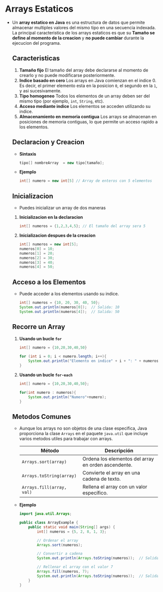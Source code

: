 # Arrays Estaticos

* Un **array estatico en Java** es una estructura de datos que permite almacenar multiples valores del mismo tipo en una secuencia indexada. La principal caracteristica de los arrays estaticos es que su **Tamaño se define al momento de la creacion** y **no puede cambiar** durante la ejecucion del programa.

    ## Caracteristicas
    
    1. **Tamaño fijo** El tamaño del array debe declararse al momento de crearlo y no puede modificarse posteriormente.
    2. **Indice basado en cero** Los arrays en Java comienzan en el indice 0. Es decir, el primer elemento esta en la posicion `0`, el segundo en la `1`, y asi sucesivamente.
    3. **Tipo homogeneo** Todos los elementos de un array deben ser del mismo tipo (por ejemplo, `int`, `String`, etc).
    4. **Acceso mediante indice** Los elementos se acceden utilizando su indice.
    5. **Almacenamiento en memoria contigua** Los arrays se almacenan en posiciones de memoria contiguas, lo que permite un acceso rapido a los elementos.
    

    ## Declaracion y Creacion
    
    * **Sintaxis**
    
        ```java
        tipo[] nombreArray  = new tipo[tamaño]; 
        ```
    * **Ejemplo**

        ```java
        int[] numero = new int[5] // Array de enteros con 5 elementos
        ```

    ## Inicializacion
    
    * Puedes inicializar un array de dos maneras
    
    1. **Inicializacion en la declaracion**
    
        ```java
        int[] numeros = {1,2,3,4,5}; // El tamaño del array sera 5
        ```
    2. **Inicializacion despues de la creacion**
    
        ```java
        int[] numeros = new int[5];
        numeros[0] = 10;
        numeros[1] = 20;
        numeros[2] = 30;
        numeros[3] = 40;
        numeros[4] = 50;
        ```
    ## Acceso a los Elementos

    * Puede acceder a los elementos usando su indice.
    
        ```java
        int[] numeros = {10, 20, 30, 40, 50};
        System.out.println(numeros[0]);  // Salida: 10
        System.out.println(numeros[4]);  // Salida: 50
        ```

    ## Recorre un Array
    
    1. **Usando un bucle `for`**

        ```java
        int[] numero = {10,20,30,40,50}
            
        for (int i = 0; i < numero.length; i++){
            System.out.println("Elemento en indice" + i + ": " + numeros[i]);
        }
        ```
    2. **Usando un bucle `for-each`**
    
        ```java
        int[] numero = {10,20,30,40,50};

        for(int numero : numeros){
            System.out.println("Numero"+numero);
        }
        ```
        
    ## Metodos Comunes 
    
    * Aunque los arrays no son objetos de una clase especifica, Java proporciona la clase `Arrays` en el paquete `java.util` que incluye varios metodos utiles para trabajar con arrays.
    
        |          Método           |                     Descripción                     |
        | ------------------------- | --------------------------------------------------- |
        | `Arrays.sort(array)`      | Ordena los elementos del array en orden ascendente. |
        | `Arrays.toString(array)`  | Convierte el array en una cadena de texto.          |
        | `Arrays.fill(array, val)` | Rellena el array con un valor específico.           |

    * **Ejemplo**

        ```java
        import java.util.Arrays;

        public class ArrayExample {
            public static void main(String[] args) {
                int[] numeros = {5, 2, 8, 1, 3};

                // Ordenar el array
                Arrays.sort(numeros);

                // Convertir a cadena
                System.out.println(Arrays.toString(numeros));  // Salida: [1, 2, 3, 5, 8]

                // Rellenar el array con el valor 7
                Arrays.fill(numeros, 7);
                System.out.println(Arrays.toString(numeros));  // Salida: [7, 7, 7, 7, 7]
            }
        }
        ```



    
     

